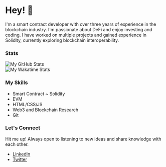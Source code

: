 # Hey! 🐢

I'm a smart contract developer with over three years of experience in the blockchain industry. I'm passionate about DeFi and enjoy investing and coding. I have worked on multiple projects and gained experience in Solidity, currently exploring blockchain interoperability.

### Stats

![My GitHub Stats](https://github-readme-stats-sigma-five.vercel.app/api?username=XLazer4&count_private=true&show_icons=true&theme=tokyonight&hide=stars)<br>
![My Wakatime Stats](https://github-readme-stats.vercel.app/api/wakatime?username=Xlazer&theme=tokyonight&langs_count=5)

### My Skills
* Smart Contract ~ Solidity
* EVM
* HTML/CSS/JS
* Web3 and Blockchain Research
* Git

### Let's Connect
Hit me up! Always open to listening to new ideas and share knowledge with each other.

- [LinkedIn](https://www.linkedin.com/in/RahulKhanna4/)
- [Twitter](https://twitter.com/rahulinweb3)
